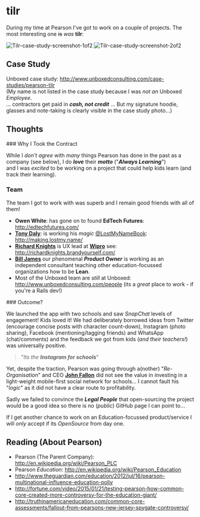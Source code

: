 # tilr

During my time at Pearson I've got to work on a couple of projects.
The most interesting one ~~is~~ *was* **tilr**:

![Tilr-case-study-screenshot-1of2](https://cloud.githubusercontent.com/assets/194400/16602765/a06e9b4e-430e-11e6-8350-50b077ba72de.png)
![Tilr-case-study-screenshot-2of2](https://cloud.githubusercontent.com/assets/194400/16602768/a24604e8-430e-11e6-85d5-0f4d3c377d3c.png)
## Case Study

Unboxed case study:
http://www.unboxedconsulting.com/case-studies/pearson-tilr  
(My name is not listed in the case study because I was *not an* Unboxed *Employee*.  
... contractors get paid in ***cash, not credit*** ...
But my signature hoodie, glasses and note-taking is clearly visible
in the case study photo...)

## Thoughts

### Why I Took the Contract

While I *don't agree* with *many* things Pearson has done in the past as a
company (see below), I do ***love*** their ***motto*** ("***Always Learning***")  
and I was *excited* to be working on a project that could help kids learn
(and track their learning).

### Team

The team I got to work with was superb and I remain good friends with all of them!
+ **Owen White**: has gone on to found **EdTech Futures**: http://edtechfutures.com/
+ [**Tony Daly**](https://twitter.com/tonydaly): is working his *magic* [@LostMyNameBook](https://twitter.com/lostmynamebook): http://making.lostmy.name/
+ [**Richard Knights**](https://twitter.com/dknights) is UX lead at [**Wipro**](https://www.linkedin.com/company/1318) see:
http://richardknights.brandyourself.com/
+ [**Bill James**](https://www.linkedin.com/profile/view?id=323540955) our
phenomenal ***Product Owner*** is working as an independent consultant teaching
other education-focussed organizations how to be **Lean**.
+ Most of the Unboxed team are *still* at Unboxed:
http://www.unboxedconsulting.com/people
(its a *great* place to work - if you're a Rails dev!)

### Outcome?

We launched the app with two schools and saw *SnapChat* levels of engagement!
Kids loved it! We had deliberately borrowed ideas from Twitter (encourage concise posts with character count-down), Instagram (photo sharing),
Facebook (mentioning/tagging friends) and WhatsApp (chat/comments)
and the feedback we got from kids (*and their teachers!*) was universally positive.

> "*Its the **Instagram for schools***"

Yet, despite the traction, Pearson was going through a(nother) "*Re-Organisation*"
and CEO [**John Fallon**](https://twitter.com/johnfallon) did not see the value
in investing in a light-weight mobile-first social network for schools...
I cannot fault his "*logic*" as it did not have a clear route to profitability.

Sadly we failed to convince the ***Legal People*** that
open-sourcing the project would be a good idea so there is no (*public*) GitHub
page I can point to...

If I get another chance to work on an Education-focussed product/service
I will *only* accept if its *OpenSource* from day one.

## Reading (About Pearson)

+ Pearson (The Parent Company): http://en.wikipedia.org/wiki/Pearson_PLC
+ Pearson *Education*: http://en.wikipedia.org/wiki/Pearson_Education
+ http://www.theguardian.com/education/2012/jul/16/pearson-multinational-influence-education-poliy
+ http://fortune.com/video/2015/01/21/testing-pearson-how-common-core-created-more-controversy-for-the-education-giant/
+ http://truthinamericaneducation.com/common-core-assessments/fallout-from-pearsons-new-jersey-spygate-controversy/
